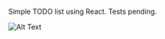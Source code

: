 Simple TODO list using React. Tests pending.

![Alt Text](https://media.giphy.com/media/l3mZ49qBq8xmhYEb6/giphy.gif)